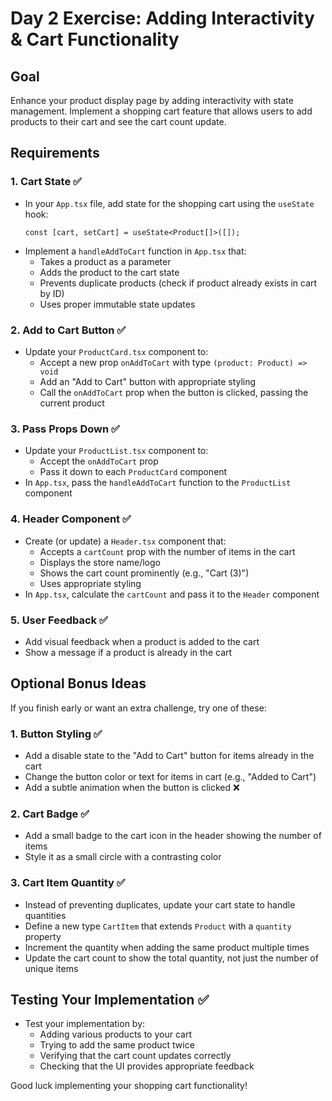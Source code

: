 # Day 2 Exercise: Adding Interactivity & Cart Functionality

## Goal

Enhance your product display page by adding interactivity with state management. Implement a shopping cart feature that allows users to add products to their cart and see the cart count update.

## Requirements

### 1. Cart State ✅

- In your `App.tsx` file, add state for the shopping cart using the `useState` hook:
  ```tsx
  const [cart, setCart] = useState<Product[]>([]);
  ```
- Implement a `handleAddToCart` function in `App.tsx` that:
  - Takes a product as a parameter
  - Adds the product to the cart state
  - Prevents duplicate products (check if product already exists in cart by ID)
  - Uses proper immutable state updates

### 2. Add to Cart Button ✅

- Update your `ProductCard.tsx` component to:
  - Accept a new prop `onAddToCart` with type `(product: Product) => void`
  - Add an "Add to Cart" button with appropriate styling
  - Call the `onAddToCart` prop when the button is clicked, passing the current product

### 3. Pass Props Down ✅

- Update your `ProductList.tsx` component to:
  - Accept the `onAddToCart` prop
  - Pass it down to each `ProductCard` component
- In `App.tsx`, pass the `handleAddToCart` function to the `ProductList` component

### 4. Header Component ✅

- Create (or update) a `Header.tsx` component that:
  - Accepts a `cartCount` prop with the number of items in the cart
  - Displays the store name/logo
  - Shows the cart count prominently (e.g., "Cart (3)")
  - Uses appropriate styling
- In `App.tsx`, calculate the `cartCount` and pass it to the `Header` component

### 5. User Feedback ✅

- Add visual feedback when a product is added to the cart
- Show a message if a product is already in the cart

## Optional Bonus Ideas

If you finish early or want an extra challenge, try one of these:

### 1. Button Styling ✅

- Add a disable state to the "Add to Cart" button for items already in the cart
- Change the button color or text for items in cart (e.g., "Added to Cart")
- Add a subtle animation when the button is clicked ❌

### 2. Cart Badge ✅

- Add a small badge to the cart icon in the header showing the number of items
- Style it as a small circle with a contrasting color

### 3. Cart Item Quantity ✅

- Instead of preventing duplicates, update your cart state to handle quantities
- Define a new type `CartItem` that extends `Product` with a `quantity` property
- Increment the quantity when adding the same product multiple times
- Update the cart count to show the total quantity, not just the number of unique items

## Testing Your Implementation ✅

- Test your implementation by:
  - Adding various products to your cart
  - Trying to add the same product twice
  - Verifying that the cart count updates correctly
  - Checking that the UI provides appropriate feedback

Good luck implementing your shopping cart functionality!
